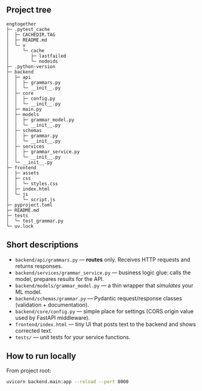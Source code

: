 ## Project tree

```
engtogether
├─ .pytest_cache
│  ├─ CACHEDIR.TAG
│  ├─ README.md
│  └─ v
│     └─ cache
│        ├─ lastfailed
│        └─ nodeids
├─ .python-version
├─ backend
│  ├─ api
│  │  ├─ grammars.py
│  │  └─ __init__.py
│  ├─ core
│  │  ├─ config.py
│  │  └─ __init__.py
│  ├─ main.py
│  ├─ models
│  │  ├─ grammar_model.py
│  │  └─ __init__.py
│  ├─ schemas
│  │  ├─ grammar.py
│  │  └─ __init__.py
│  ├─ services
│  │  ├─ grammar_service.py
│  │  └─ __init__.py
│  └─ __init__.py
├─ frontend
│  ├─ assets
│  ├─ css
│  │  └─ styles.css
│  ├─ index.html
│  └─ js
│     └─ script.js
├─ pyproject.toml
├─ README.md
├─ tests
│  └─ test_grammar.py
└─ uv.lock

```


## Short descriptions

* `backend/api/grammars.py` — **routes** only. Receives HTTP requests and returns responses.
* `backend/services/grammar_service.py` — business logic glue: calls the model, prepares results for the API.
* `backend/models/grammar_model.py` — a thin wrapper that *simulates* your ML model.
* `backend/schemas/grammar.py` — Pydantic request/response classes (validation + documentation).
* `backend/core/config.py` — simple place for settings (CORS origin value used by FastAPI middleware).
* `frontend/index.html` — tiny UI that posts text to the backend and shows corrected text.
* `tests/` — unit tests for your service functions.


## How to run locally

From project root:

```bash
uvicorn backend.main:app --reload --port 8000
```
